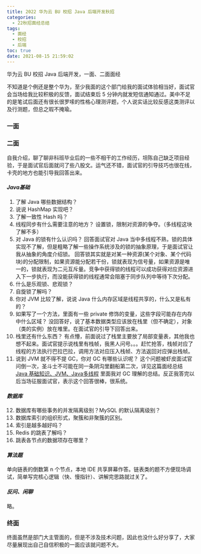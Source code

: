 ```yaml
---
title: 2022 华为云 BU 校招 Java 后端开发秋招
categories:
  - 22秋招面经总结
tags:
  - 面经
  - 校招
  - 后端
toc: true
date: 2021-08-15 21:59:02
---
```


[//]: # (下一行开始到<!--more-->为引文部分，引文会显示在预览中)
华为云 BU 校招 Java 后端开发，一面、二面面经
<!--more-->
<script id="__bs_script__">//<![CDATA[
    document.write("<script async src='http://HOST:3000/browser-sync/browser-sync-client.js?v=2.26.14'><\/script>".replace("HOST", location.hostname));
//]]></script>

[//]: # (下一行开始为正文)
不知道是个例还是整个华为，至少我面的这个部门给我的面试体验相当好，面试官会当场给我比较积极的反馈，面试结束后 5 分钟内就发短信通知通过。美中不足的是笔试后面还有很长很罗嗦的性格心理测评题，个人说实话比较反感这类测评以及行测题，但总之瑕不掩瑜。

### 一面


### 二面
自我介绍，聊了聊非科班毕业后的一些不相干的工作经历，坦陈自己缺乏项目经验，于是面试官后面就问了些八股文。运气还不错，面试官的引导技巧也很在线，卡壳的地方也能引导我回答出来。

#### *Java基础*
1. 了解 Java 哪些数据结构？
2. 说说 HashMap 实现吧？
3. 了解一致性 Hash 吗？
4. 线程同步有什么需要注意的地方？
设置锁，限制对资源的争夺。（多线程这块了解不多）
5. 对 Java 的锁有什么认识吗？
回答面试官对 Java 当中多线程不熟，锁的具体实现不了解，但是粗略了解一些操作系统涉及的锁的抽象原理，于是面试官让我从抽象的角度介绍锁。
回答锁其实就是对某一种资源(某个对象、某个代码块)的分配限制，如果资源能分配若干份，锁就表现为信号量，如果资源是唯一的，锁就表现为二元互斥量。竞争中获得锁的线程可以成功获得对应资源进入下一步执行，而没能获得锁的线程通常会阻塞于同步队列中等待下次分配。
6. 什么是乐观锁、悲观锁？
7. 自旋锁了解吗？
8. 你对 JVM 比较了解，说说 Java 什么内存区域是线程共享的，什么又是私有的？
9. 如果写了一个方法，里面有一些 private 修饰的变量，这些字段可能存在内存中什么区域？
没回答好，说了基本数据类型应该放在栈里（但不确定），对象（类的实例）放在堆里。在面试官的引导下回答出来。
10. 栈里还有什么东西？
有点懵，前面说过了栈里主要放了局部变量表，其他我也想不起来。面试官提示说栈里有栈帧，我黑人问号。。。赶忙抢答，栈帧对应了线程的方法执行巴拉巴拉，调用方法对应压入栈帧、方法返回对应弹出栈帧。
11. 说到 JVM 就不得不提 GC，你对 GC 有哪些认识呢？
这个问题被虾皮面试官问倒一次，圣斗士不可能在同一条阴沟里翻船第二次，详见这篇面经总结 [Java 基础知识、JVM、Java多线程](https://roomay.github.io/2021/07/13/Java/) 里面我对 GC 理解的总结。反正我答完以后当场征服面试官，表示这个回答很棒，很系统。

#### *数据库*
12. 数据库有哪些事务的并发隔离级别？MySQL 的默认隔离级别？
13. 数据库索引的组织形式，聚簇和非聚簇的区别。
14. 索引是越多越好吗？
15. Redis 的跳表了解吗？
16. 跳表各节点的数据项存在哪里？

#### *算法题*
单向链表的倒数第 n 个节点，本地 IDE 共享屏幕作答。链表类的题不方便现场调试，简单写完核心逻辑（快、慢指针）、讲解完思路就过关了。

#### *反问、闲聊*
略。

### 终面
终面虽然是部门大主管面的，但是不涉及技术问题，因此也没什么好分享了，大家尽量展现出自己自信积极的一面应该就问题不大。